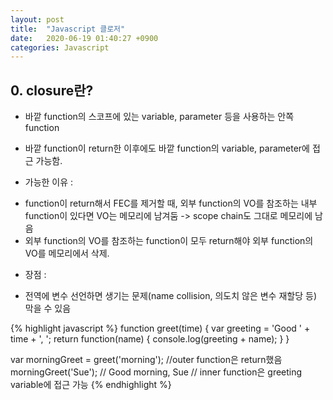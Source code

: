 ```yaml
---
layout: post
title:  "Javascript 클로저"
date:   2020-06-19 01:40:27 +0900
categories: Javascript
---
```


## 0. closure란?

- 바깥 function의 스코프에 있는 variable, parameter 등을 사용하는 안쪽 function

- 바깥 function이 return한 이후에도 바깥 function의 variable, parameter에 접근 가능함.

- 가능한 이유 :
+ function이 return해서 FEC를 제거할 때, 외부 function의 VO를 참조하는 내부 function이 있다면 VO는 메모리에 남겨둠 -> scope chain도 그대로 메모리에 남음
+ 외부 function의 VO를 참조하는 function이 모두 return해야 외부 function의 VO를 메모리에서 삭제.

- 장점 :
+ 전역에 변수 선언하면 생기는 문제(name collision, 의도치 않은 변수 재할당 등) 막을 수 있음
 
{% highlight javascript %}
function greet(time) {
  var greeting = 'Good ' + time + ', ';
  return function(name) {
    console.log(greeting + name);
  }
}

var morningGreet = greet('morning'); //outer function은 return했음
morningGreet('Sue'); // Good morning, Sue
// inner function은 greeting variable에 접근 가능
{% endhighlight %}
